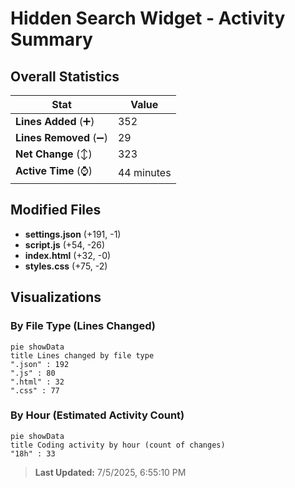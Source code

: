 # Hidden Search Widget - Activity Summary 

## Overall Statistics

| Stat                   | Value                                                             |
| ---------------------- | ----------------------------------------------------------------- |
| **Lines Added** (➕)   | 352                                          |
| **Lines Removed** (➖) | 29                                        |
| **Net Change** (↕)    | 323                |
| **Active Time** (⌚)   | 44 minutes |


## Modified Files
- **settings.json** (+191, -1)
- **script.js** (+54, -26)
- **index.html** (+32, -0)
- **styles.css** (+75, -2)

## Visualizations

### By File Type (Lines Changed)

```mermaid
pie showData
title Lines changed by file type
".json" : 192
".js" : 80
".html" : 32
".css" : 77
```

### By Hour (Estimated Activity Count)

```mermaid
pie showData
title Coding activity by hour (count of changes)
"18h" : 33
```


> **Last Updated:** 7/5/2025, 6:55:10 PM